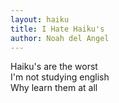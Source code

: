 ```yaml
---
layout: haiku
title: I Hate Haiku's
author: Noah del Angel
---
```


Haiku's are the worst <br>
I'm not studying english <br>
Why learn them at all <br>
